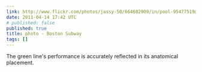 ```yaml
---
link: http://www.flickr.com/photos/jassy-50/664602909/in/pool-95477519@N00
date: 2011-04-14 17:42 UTC
# published: false
published: true
title: photo - Boston Subway
tags: []
---
```


The green line's performance is accurately reflected in its anatomical placement.
